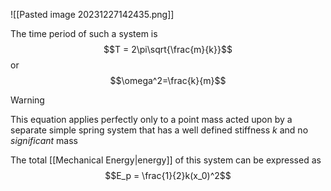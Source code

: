 ![[Pasted image 20231227142435.png]]

The time period of such a system is
$$T = 2\pi\sqrt{\frac{m}{k}}$$
or $$\omega^2=\frac{k}{m}$$
>[!Warning]
>This equation applies perfectly only to a point mass acted upon by a separate simple spring system that has a well defined stiffness $k$ and no *significant* mass

The total [[Mechanical Energy|energy]] of this system can be expressed as 
$$E_p = \frac{1}{2}k(x_0)^2$$